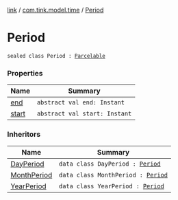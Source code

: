 [link](../../index.md) / [com.tink.model.time](../index.md) / [Period](./index.md)

# Period

`sealed class Period : `[`Parcelable`](https://developer.android.com/reference/android/os/Parcelable.html)

### Properties

| Name | Summary |
|---|---|
| [end](end.md) | `abstract val end: Instant` |
| [start](start.md) | `abstract val start: Instant` |

### Inheritors

| Name | Summary |
|---|---|
| [DayPeriod](../-day-period/index.md) | `data class DayPeriod : `[`Period`](./index.md) |
| [MonthPeriod](../-month-period/index.md) | `data class MonthPeriod : `[`Period`](./index.md) |
| [YearPeriod](../-year-period/index.md) | `data class YearPeriod : `[`Period`](./index.md) |
